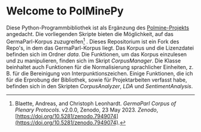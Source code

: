 # Welcome to PolMinePy

Diese Python-Programmbibliothek ist als Ergänzung des [Polmine-Projekts](https://polmine.github.io/) angedacht. Die vorliegenden Skripte bieten die Möglichkeit, auf das GermaParl-Korpus zuzugreifen[^1] . Dieses Repositorium ist ein Fork des Repo's, in dem das GermaParl-Korpus liegt. Das Korpus und die Lizenzdatei befinden sich im Ordner *data*.
Die Funktionen, um das Korpus einzulesen und zu manipulieren, finden sich im Skript *CorpusManager*. Die Klasse beinhaltet auch Funktionen für die Normalisierung sprachlicher Einheiten, z. B. für die Bereinigung von Interpunktionszeichen.
Einige Funktionen, die ich für die Erprobung der Bibliothek, sowie für Projektarbeiten verfasst habe, befinden sich in den Skripten *CorpusAnalyzer*, *LDA* und *SentimentAnalysis*.

[^1]:  Blaette, Andreas, and Christoph Leonhardt. _GermaParl Corpus of Plenary Protocols_. v2.0.0, Zenodo, 23 May 2023. _Zenodo_, [https://doi.org/10.5281/zenodo.7949074](https://doi.org/10.5281/zenodo.7949074).
